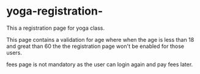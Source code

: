 # yoga-registration-

This a registration page for yoga class.

This page contains a validation for age where when the age is less than 
18 and great than 60 the the registration page won't be enabled for those users.

fees page is not mandatory as the user can login again and pay fees later.
